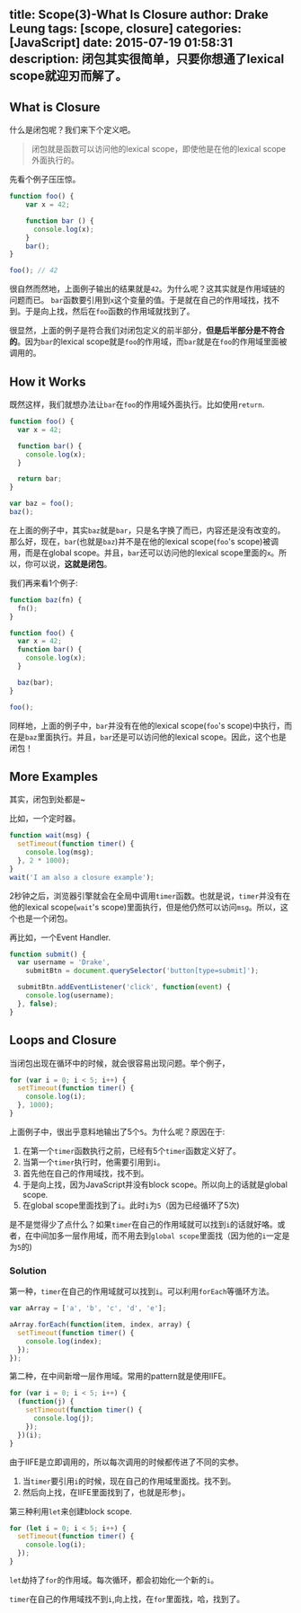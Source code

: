 title: Scope(3)-What Is Closure
author: Drake Leung
tags: [scope, closure]
categories: [JavaScript]
date: 2015-07-19 01:58:31
description: 闭包其实很简单，只要你想通了lexical scope就迎刃而解了。
---

## What is Closure
什么是闭包呢？我们来下个定义吧。

> 闭包就是函数可以访问他的lexical scope，即使他是在他的lexical scope外面执行的。

先看个例子压压惊。

```javascript
function foo() {
    var x = 42;

    function bar () {
      console.log(x);
    }
    bar();
}

foo(); // 42
```
很自然而然地，上面例子输出的结果就是`42`。为什么呢？这其实就是作用域链的问题而已。
`bar`函数要引用到`x`这个变量的值。于是就在自己的作用域找，找不到。于是向上找，然后在`foo`函数的作用域就找到了。

很显然，上面的例子是符合我们对闭包定义的前半部分，**但是后半部分是不符合的**。因为`bar`的lexical scope就是`foo`的作用域，而`bar`就是在`foo`的作用域里面被调用的。

## How it Works

既然这样，我们就想办法让`bar`在`foo`的作用域外面执行。比如使用`return`.
```javascript
function foo() {
  var x = 42;

  function bar() {
    console.log(x);
  }

  return bar;
}

var baz = foo();
baz();
```
在上面的例子中，其实`baz`就是`bar`，只是名字换了而已，内容还是没有改变的。那么好，现在，`bar`(也就是`baz`)并不是在他的lexical scope(`foo`'s scope)被调用，而是在global scope。并且，`bar`还可以访问他的lexical scope里面的`x`。所以，你可以说，**这就是闭包**。

我们再来看1个例子:
```javascript
function baz(fn) {
  fn();
}

function foo() {
  var x = 42;
  function bar() {
    console.log(x);
  }

  baz(bar);
}

foo();
```
同样地，上面的例子中，`bar`并没有在他的lexical scope(`foo`'s scope)中执行，而在是`baz`里面执行。并且，`bar`还是可以访问他的lexical scope。因此，这个也是闭包！

## More Examples
其实，闭包到处都是~

比如，一个定时器。
```javascript
function wait(msg) {
  setTimeout(function timer() {
    console.log(msg);
  }, 2 * 1000);
}
wait('I am also a closure example');
```
2秒钟之后，浏览器引擎就会在全局中调用`timer`函数。也就是说，`timer`并没有在他的lexical scope(`wait`'s scope)里面执行，但是他仍然可以访问`msg`。所以，这个也是一个闭包。

再比如，一个Event Handler.
```javascript
function submit() {
  var username = 'Drake',
    submitBtn = document.querySelector('button[type=submit]');

  submitBtn.addEventListener('click', function(event) {
    console.log(username);
  }, false);
}
```
## Loops and Closure
当闭包出现在循环中的时候，就会很容易出现问题。举个例子，

```javascript
for (var i = 0; i < 5; i++) {
  setTimeout(function timer() {
    console.log(i);
  }, 1000);
}
```
上面例子中，很出乎意料地输出了5个`5`。为什么呢？原因在于:

1. 在第一个`timer`函数执行之前，已经有5个`timer`函数定义好了。
2. 当第一个`timer`执行时，他需要引用到`i`。
3. 首先他在自己的作用域找，找不到。
4. 于是向上找，因为JavaScript并没有block scope。所以向上的话就是global scope.
5. 在global scope里面找到了`i`。此时`i`为`5`（因为已经循环了5次)

是不是觉得少了点什么？如果`timer`在自己的作用域就可以找到`i`的话就好咯。或者，在中间加多一层作用域，而不用去到`global scope`里面找（因为他的`i`一定是为`5`的)

### Solution
第一种，`timer`在自己的作用域就可以找到`i`。可以利用`forEach`等循环方法。
```javascript
var aArray = ['a', 'b', 'c', 'd', 'e'];

aArray.forEach(function(item, index, array) {
  setTimeout(function timer() {
    console.log(index);
  });
});
```

第二种，在中间新增一层作用域。常用的pattern就是使用IIFE。
```javascript
for (var i = 0; i < 5; i++) {
  (function(j) {
    setTimeout(function timer() {
      console.log(j);
    });
  })(i);
}
```
由于IIFE是立即调用的，所以每次调用的时候都传进了不同的实参。

1. 当`timer`要引用`i`的时候，现在自己的作用域里面找。找不到。
2. 然后向上找，在IIFE里面找到了，也就是形参`j`。


第三种利用`let`来创建block scope.
```javascript
for (let i = 0; i < 5; i++) {
  setTimeout(function timer() {
    console.log(i);
  });
}
```
`let`劫持了`for`的作用域。每次循环，都会初始化一个新的`i`。

`timer`在自己的作用域找不到`i`,向上找，在`for`里面找，哈，找到了。
